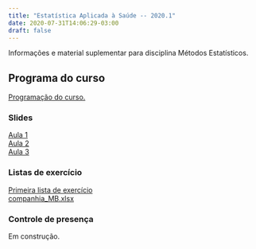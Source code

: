 ```yaml
---
title: "Estatística Aplicada à Saúde -- 2020.1"
date: 2020-07-31T14:06:29-03:00
draft: false
---
```


Informações e material suplementar para disciplina Métodos Estatísticos.

## Programa do curso

[Programação do curso.](./matd03/matd03_-_estatistica_aplicada_a_saude.pdf)

### Slides

[Aula 1](./matd03/aula_1.pdf) <br>
[Aula 2](./matd03/aula_2.pdf) <br>
[Aula 3](./matd03/aula_3.pdf)

### Listas de exercício

[Primeira lista de exercício](./matd03/lista-1.pdf) <br>
[companhia_MB.xlsx](./matd03/companhia_MB.xlsx)

### Controle de presença

Em construção.
